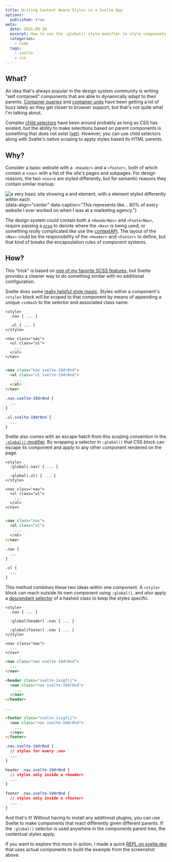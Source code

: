 ```yaml
---
title: Writing Context Aware Styles in a Svelte App
options:
  published: true
meta:
  date: 2021-09-30
  excerpt: How to use the :global() style modifier to style components based on their container
  categories:
    - code
  tags:
    - svelte
    - css
---
```


<script>
  import { Tab, Tabs } from '../../../../../components/misc/tabs'
</script>

## What?

An idea that's always popular in the design system community is writing "self contained" components that are able to dynamically adapt to their parents. [Container queries](https://www.smashingmagazine.com/2021/05/complete-guide-css-container-queries/) and [container units](https://css-tricks.com/container-units-should-be-pretty-handy/) have been getting a lot of buzz lately as they get closer to browser support, but that's not quite what I'm talking about.

Complex [child selectors](https://developer.mozilla.org/en-US/docs/Web/CSS/Child_combinator) have been around probably as long as CSS has existed, but the ability to make selections based on parent components is something that does not exist ([yet](https://developer.mozilla.org/en-US/docs/Web/CSS/:has#browser_compatibility)). However, you can use child selectors along with Svelte's native scoping to apply styles based its HTML parents.

## Why?

Consider a basic website with a` <header>` and a `<footer>`, both of which contain a `<nav>` with a list of the site's pages and subpages. For design reasons, the two `<nav>`s are styled differently, but for semantic reasons they contain similar markup.

![a very basic site showing a <header> and <footer> element, with a <nav> element styled differently within each](/images/basic-header-footer-nav.png){data-align="center" data-caption="This represents like... 80% of every website I ever worked on when I was at a marketing agency."}

The design system could contain both a `<HeaderNav>` and `<FooterNav>`, require passing a [`prop`](https://svelte.dev/tutorial/declaring-props) to denote where the `<Nav>` is being used, or something _really_ complicated like use the [contextAPI](https://svelte.dev/docs#setContext). The layout of the `<Nav>` could be the responsibility of the `<Header>` and `<Footer>` to define, but that kind of breaks the encapsulation rules of component systems.

## How?

This "trick" is based on [one of my favorite SCSS features](https://css-tricks.com/the-sass-ampersand/#qualifying-based-on-context), but Svelte provides a cleaner way to do something similar with no additional configuration.

Svelte does some [really helpful style magic](https://svelte.dev/tutorial/styling). Styles within a component's `<style>` block will be scoped to that component by means of appending a unique `cssHash` to the selector and associated class name.

<Tabs name='svelte hash example'>
  <Tab title='nav.svelte'>

  ```svelte
  <style>
    .nav { ... }

    .ul { ... }
  </style>

  <nav class="nav">
    <ul class="ul">
      ...
    </ul>
  </nav>
  ```

  </Tab>

  <Tab title='compiled HTML'>

  ```html

  <nav class="nav svelte-19dr0nd">
    <ul class="ul svelte-19dr0nd">
      ...
    </ul>
  </nav>
  ```

  </Tab>

  <Tab title='compiled CSS'>

  ```CSS
  .nav.svelte-19dr0nd {
    ...
  }

  .ul.svelte-19dr0nd {
    ...
  }
  ```
  
  </Tab>
</Tabs>

Svelte also comes with an escape hatch from this scoping convention in the [`:global()` modifier](https://svelte.dev/docs#style). By wrapping a selector in `:global()` that CSS block can escape its component and apply to any other component rendered on the page.

<Tabs name='svelte global example'>
  <Tab title='nav.svelte'>

  ```svelte
  <style>
    :global(.nav) { ... }

    :global(.ul) { ... }
  </style>

  <nav class="nav">
    <ul class="ul">
      ...
    </ul>
  </nav>
  ```

  </Tab>

  <Tab title='compiled HTML'>

  ```html

  <nav class="nav">
    <ul class="ul">
      ...
    </ul>
  </nav>
  ```

  </Tab>

  <Tab title='compiled CSS'>

  ```CSS
  .nav {
    ...
  }

  .ul {
    ...
  }
  ```
  
  </Tab>
</Tabs>

This method combines these two ideas within one component. A `<style>` block can reach outside its own component using `:global()`, and _also_ apply a [descendant selector](https://developer.mozilla.org/en-US/docs/Web/CSS/Descendant_combinator) of a hashed class to keep the styles specific.

<Tabs name='svelte context aware styles example'>
  <Tab title='nav.svelte'>

  ```svelte
  <style>
    .nav { ... }

    :global(header) .nav { ... }

    :global(footer) .nav { ... }
  </style>

  <nav class="nav">
    ...
  </nav>
  ```

  </Tab>

  <Tab title='compiled HTML'>

  ```html
  <nav class="nav svelte-19dr0nd">
    ...
  </nav>

  <header class="svelte-1xigfij">
    <nav class="nav svelte-19dr0nd">
      ...
    </nav>
  </header>

  ...

  <footer class="svelte-1xigfij">
    <nav class="nav svelte-19dr0nd">
      ...
    </nav>
  </footer>
  ```

  </Tab>

  <Tab title='compiled CSS'>

  ```CSS
  .nav.svelte-19dr0nd {
    // styles for every .nav
    ... 
  }

  header .nav.svelte-19dr0nd {
    // styles only inside a <header>
    ... 
  }

  footer .nav.svelte-19dr0nd {
    // styles only inside a <footer>
    ... 
  }
  ```
  
  </Tab>
</Tabs>

And that's it! Without having to install any additional plugins, you can use Svelte to make components that react differently given different parents. If the `:global()` selector is used anywhere in the components parent tree, the contextual styles apply.

If you want to explore this more in action, I made a quick [REPL on svelte.dev](https://svelte.dev/repl/649e0fd244b044ab869c1b203245ffb7?version=3.43.0) that uses actual components to build the example from the screenshot above.